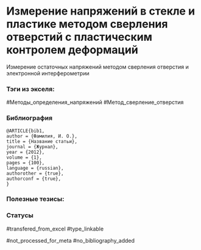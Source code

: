 # Измерение напряжений в стекле и пластике методом сверления отверстий с пластическим контролем деформаций

Измерение остаточных напряжений методом сверления отверстия и электронной интерферометрии

### Тэги из экселя:
#Методы_определения_напряжений 
#Метод_сверление_отверстия 

### Библиография
```
@ARTICLE{bib1,
author = {Фамилия, И. О.},
title = {Название статьи},
journal = {Журнал},
year = {2012},
volume = {1},
pages = {100},
language = {russian},
authorother = {true},
authorconf = {true},
}
```

### Полезные тезисы:

### Статусы
#transfered_from_excel 
#type_linkable 

#not_processed_for_meta
#no_bibliography_added